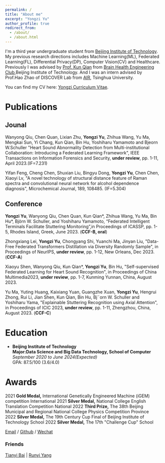 ```yaml
---
permalink: /
title: "About me"
excerpt: "Yongzi Yu"
author_profile: true
redirect_from: 
  - /about/
  - /about.html
---
```

I'm a third year undergraduate student from [Beijing Institute of Technology](https://english.bit.edu.cn/). My previous research directions includes Machine Learning(ML), Federated Learning(FL), Differential Privacy(DP), Computer Vision(CV) and Healthcare. Previously I was advised by [Prof. Kun Qian](https://eecsqian.com/) from [Brain Health Engineering Club](https://bhe-lab.org/),Beijing Institute of Technology. And I was an intern advised by Prof.Hao Zhao of DISCOVER Lab from [AIR](https://air.tsinghua.edu.cn/gyair/AIRjj.htm), Tsinghua University.


You can find my CV here: [Yongzi Curriculum Vitae](../files/RusselResume.pdf).

# Publications
## Jounal
Wanyong Qiu, Chen Quan, Lixian Zhu, **Yongzi Yu**, Zhihua Wang, Yu Ma, Mengkai Sun, Yi Chang, Kun Qian, Bin Hu, Yoshiharu Yamamoto and Bjeorn W.Schuller "Heart Sound Abnormality Detection from Multi-institutional Collaboration: Introducing a Federated Learning Framework", IEEE Transactions on Information Forensics and Security, **under review**, pp. 1-11, April 2023.(IF=7.231)

Yifan Feng, Cheng Chen, Shuxian Liu, Bingyu Dong, **Yongzi Yu**, Chen Chen, Xiaoyi Lv, "A novel technology of structural distance feature of Raman spectra and convolutional neural network for alcohol dependence diagnosis", Microchemical Journal, 189, 108485. (IF=5.304)

## Conference
**Yongzi Yu**, Wanyong Qiu, Chen Quan, Kun Qian*, Zhihua Wang, Yu Ma, Bin Hu*, Björn W. Schuller, and Yoshiharu Yamamoto, “Federated Intelligent Terminals Facilitate Stuttering Monitoring”,in Proceedings of ICASSP, pp. 1-5, Rhodes Island, Greek, June 2023. (**CCF-B, oral**)

Zhongxiang Lei, **Yongzi Yu**, Chongyang Shi, Yuanchi Ma, Jinyan Liu, "Data-Free Federated Transformers Distillation via Diversity Randomly Sample", in Proceedings of NeurIPS, **under review**, pp. 1-12, New Orleans, Dec 2023. (**CCF-A**)

Xiaoyu Shen, Wanyong Qiu, Kun Qian*, **Yongzi Yu**, Bin Hu, "Self-supervised Federated Learning for Heart Sound Recognition", in Proceedings of China Multimedia2023, **under review**, pp. 1-7, Kunming Yunnan, China, August 2023.

Yu Ma, Yuting Huang, Kaixiang Yuan, Guangzhe Xuan, **Yongzi Yu**, Hengrui Zhong, Rui Li, Jian Shen, Kun Qian, Bin Hu, Bj¨orn W. Schuller and Yoshiharu Yama, "Explainable Stuttering Recognition using Axial Attention", in Proceedings of ICIC 2023, **under review**, pp. 1-11, Zhengzhou, China, August 2023. (**CCF-C**)

# Education
* **Beijing Institute of Technology**    
**Major:Data Science and Big Data Technology, School of Computer**     
*September 2020 to June 2024(Expected)*   
GPA: 87.5/100 (3.6/4.0)  
 
# Awards
2021 **Gold Medal,**   International Genetically Engineered Machine (iGEM) competition               International
2021 **Silver Medal,** National College English Translation Competition                              National
2022 **Third Prize,**  The 38th Beijing Municipal and Regional National College Physics Competition  Province
2022 **Silver Medal,** The 19th Century Cup Final of Beijing Institute of Technology                 School
2022 **Silver Medal,** The 17th "Challenge Cup"                                                      School

[Email](mailto:yuyz@bit.edu.cn) / [Github](https://github.com/yuyongzi) / [Wechat](../images/wechat.jpg) 
### Friends
[Tianyi Bai](https://beccabai.github.io/)  |  [Runyi Yang](https://runyiyang.github.io/)


